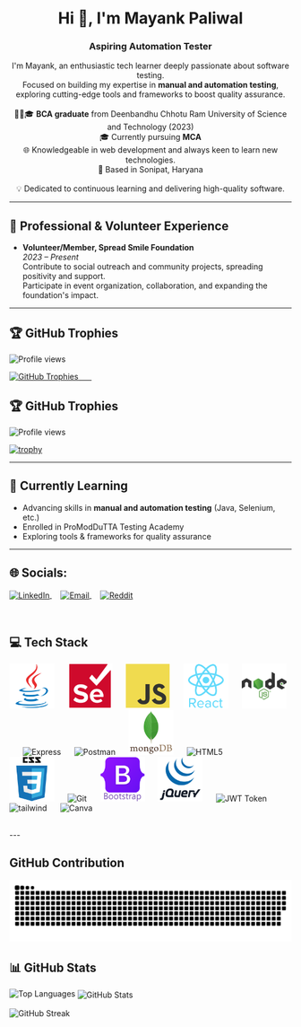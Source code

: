 <h1 align="center">Hi 👋, I'm Mayank Paliwal</h1>
<h3 align="center">Aspiring Automation Tester</h3>

<p align="center">
  I'm Mayank, an enthusiastic tech learner deeply passionate about software testing.<br>
  Focused on building my expertise in <b>manual and automation testing</b>, exploring cutting-edge tools and frameworks to boost quality assurance.<br>
  <br>
  👨🏼🎓 <b>BCA graduate</b> from Deenbandhu Chhotu Ram University of Science and Technology (2023)<br>
  🎓 Currently pursuing <b>MCA</b><br>
  🌐 Knowledgeable in web development and always keen to learn new technologies.<br>
  📍 Based in Sonipat, Haryana<br>
  <br>
  💡 Dedicated to continuous learning and delivering high-quality software.
</p>

---

<h2 align="left">👥 Professional & Volunteer Experience</h2>

<ul>
  <li>
    <b>Volunteer/Member, Spread Smile Foundation</b> <br>
    <i>2023 – Present</i><br>
    Contribute to social outreach and community projects, spreading positivity and support.<br>
    Participate in event organization, collaboration, and expanding the foundation's impact.
  </li>
</ul>

---

<h2 align="left">🏆 GitHub Trophies</h2>
<p align="left">
  <img src="https://komarev.com/ghpvc/?username=mayankpaliwal09&label=Profile%20views&color=0e75b6&style=flat" alt="Profile views" />
</p>
<p align="left">
  <a href="https://github.com/ryo-ma/github-profile-trophy">
    <img src="https://github-profile-trophy.vercel.app/?username=mayankpaliwal09&theme=juicyfresh"  alt="GitHub Trophies" height="1200" width="1200"/>  &nbsp;&nbsp;&nbsp;&nbsp;&nbsp;
  </a>
</p>

## 🏆 GitHub Trophies

![Profile views](https://komarev.com/ghpvc/?username=mayankpaliwal09&label=Profile%20views&color=0e75b6&style=flat)

[![trophy](https://github-profile-trophy.vercel.app/?username=mayankpaliwal09&theme=juicyfresh&no-frame=true&margin-w=8&margin-h=8)](https://github.com/ryo-ma/github-profile-trophy)

---

<h2 align="left">🌱 Currently Learning</h2>

- Advancing skills in **manual and automation testing** (Java, Selenium, etc.)
- Enrolled in ProModDuTTA Testing Academy
- Exploring tools & frameworks for quality assurance

---
<h2 align="left">🌐 Socials:</h2>
<p align="left">
  <a href="https://linkedin.com/in/mayank-paliwal-190390334" target="_blank">
    <img align="center" src="https://raw.githubusercontent.com/rahuldkjain/github-profile-readme-generator/master/src/images/icons/Social/linked-in-alt.svg" alt="LinkedIn" height="34" width="40" style="object-fit:contain;vertical-align:middle;"/>
  </a>&nbsp;&nbsp;&nbsp;
  
  <a href="mailto:hunnypaliwal09@gmail.com" target="_blank">
    <img align="center" src="https://cdn-icons-png.flaticon.com/512/732/732200.png" alt="Email" height="38" width="40" style="object-fit:contain;vertical-align:middle;"/>
  </a>&nbsp;&nbsp;&nbsp;
  
  <a href="https://www.reddit.com/user/mayankpaliwal09" target="_blank">
    <img align="center" src="https://raw.githubusercontent.com/rahuldkjain/github-profile-readme-generator/master/src/images/icons/Social/reddit.svg" alt="Reddit" height="38" width="40" style="object-fit:contain;vertical-align:middle;"/>
  </a>
</p>





<br/>


<h2 align="left">💻 Tech Stack</h2>
<p align="left">
  <img src="https://raw.githubusercontent.com/devicons/devicon/master/icons/java/java-original.svg" alt="Java" width="80" height="80"/>&nbsp;&nbsp;&nbsp;&nbsp;&nbsp;
  <img src="https://raw.githubusercontent.com/devicons/devicon/master/icons/selenium/selenium-original.svg" alt="Selenium" width="80" height="80"/>&nbsp;&nbsp;&nbsp;&nbsp;&nbsp;
  <img src="https://raw.githubusercontent.com/devicons/devicon/master/icons/javascript/javascript-original.svg" alt="JavaScript" width="80" height="80"/>&nbsp;&nbsp;&nbsp;&nbsp;&nbsp;
  <img src="https://raw.githubusercontent.com/devicons/devicon/master/icons/react/react-original-wordmark.svg" alt="React" width="80" height="80"/>&nbsp;&nbsp;&nbsp;&nbsp;&nbsp;
  <img src="https://raw.githubusercontent.com/devicons/devicon/master/icons/nodejs/nodejs-original-wordmark.svg" alt="Node.js" width="80" height="80"/>&nbsp;&nbsp;&nbsp;&nbsp;&nbsp;
  <img src="https://user-gen-media-assets.s3.amazonaws.com/gpt4o_images/e85680c2-4d4a-4325-9ee7-d59daafebe3f.png" alt="Express" width="80" height="80" />&nbsp;&nbsp;&nbsp;&nbsp;&nbsp;
  <img src="https://www.vectorlogo.zone/logos/getpostman/getpostman-icon.svg" alt="Postman" width="80" height="80"/>&nbsp;&nbsp;&nbsp;&nbsp;&nbsp;
  <img src="https://raw.githubusercontent.com/devicons/devicon/master/icons/mongodb/mongodb-original-wordmark.svg" alt="MongoDB" width="80" height="80"/>&nbsp;&nbsp;&nbsp;&nbsp;&nbsp;
  <img src="https://www.w3.org/html/logo/downloads/HTML5_Logo_512.png" alt="HTML5" width="80" height="80"/>&nbsp;&nbsp;&nbsp;&nbsp;&nbsp;
  <br/>
  <img src="https://raw.githubusercontent.com/devicons/devicon/master/icons/css3/css3-original-wordmark.svg" alt="CSS3" width="80" height="80"/>&nbsp;&nbsp;&nbsp;&nbsp;&nbsp;
  <img src="https://www.vectorlogo.zone/logos/git-scm/git-scm-icon.svg" alt="Git" width="80" height="80"/>&nbsp;&nbsp;&nbsp;&nbsp;&nbsp;
   <img src="https://raw.githubusercontent.com/devicons/devicon/master/icons/bootstrap/bootstrap-original-wordmark.svg" alt="Bootstrap" width="80" height="80"/>&nbsp;&nbsp;&nbsp;&nbsp;&nbsp;
  <img src="https://raw.githubusercontent.com/devicons/devicon/master/icons/jquery/jquery-original-wordmark.svg" alt="jQuery" width="80" height="80"/>&nbsp;&nbsp;&nbsp;&nbsp;&nbsp;
  <img src="https://www.svgrepo.com/show/306280/jsonwebtokens.svg" alt="JWT Token" width="80" height="80"/>&nbsp;&nbsp;&nbsp;&nbsp;&nbsp;
  <img src="https://encrypted-tbn0.gstatic.com/images?q=tbn:ANd9GcTCTzqF8WN3P3IhRhQu19vkgKiMEXC7qcD93A&s" alt="tailwind" width="80" height="80"/>&nbsp;&nbsp;&nbsp;&nbsp;&nbsp;
  <img src="https://images.ctfassets.net/kftzwdyauwt9/7lqBnA8Gaz7fvmABCmlQ4x/6ce679925b23e96d410c8b5509480806/Canva.png?w=3840&q=90&fm=webp" alt="Canva" width="80" height="80"/>&nbsp;&nbsp;&nbsp;&nbsp;&nbsp;
</p>
<br/>
---
<h2 align="left">GitHub Contribution</h2>
<p align="center">
<!--   <img src="https://raw.githubusercontent.com/Mayankpaliwal09/Mayankpaliwal09/output/github-snake.svg" alt="GitHub Snake Animation"/> -->
  <img src="https://github.com/Mayankpaliwal09/Mayankpaliwal09/blob/output/github-snake-dark.svg" alt="GitHub Snake Animation" />
</p>





<h2 align="left">📊 GitHub Stats</h2>
<p><img align="left" src="https://github-readme-stats.vercel.app/api/top-langs?username=mayankpaliwal09&show_icons=true&locale=en&layout=compact" alt="Top Languages" /></p>
<p>&nbsp;<img align="center" src="https://github-readme-stats.vercel.app/api?username=mayankpaliwal09&show_icons=true&locale=en" alt="GitHub Stats" /></p>
<p><img align="center" src="https://streak-stats.demolab.com/?user=mayankpaliwal09" alt="GitHub Streak" /></p>


